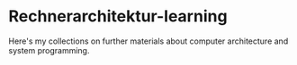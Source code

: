# Rechnerarchitektur-learning
Here's my collections on further materials about computer architecture and system programming.
